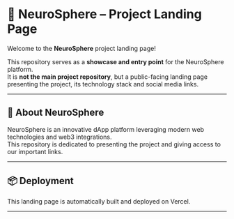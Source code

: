 # 🧠 NeuroSphere – Project Landing Page

Welcome to the **NeuroSphere** project landing page!  

This repository serves as a **showcase and entry point** for the NeuroSphere platform.  
It is **not the main project repository**, but a public-facing landing page presenting the project, its technology stack and social media links.

---

## 🚀 About NeuroSphere

NeuroSphere is an innovative dApp platform leveraging modern web technologies and web3 integrations.  
This repository is dedicated to presenting the project and giving access to our important links.

---

## 📦 Deployment

This landing page is automatically built and deployed on Vercel.

---
